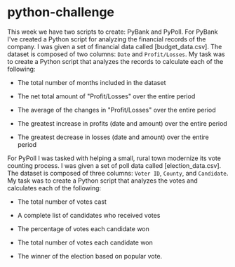# python-challenge
This week we have two scripts to create: PyBank and PyPoll.
For PyBank I've created a Python script for analyzing the financial records of the company. I was given a set of financial data called [budget_data.csv]. The dataset is composed of two columns: `Date` and `Profit/Losses`.
My task was to create a Python script that analyzes the records to calculate each of the following:

  * The total number of months included in the dataset

  * The net total amount of "Profit/Losses" over the entire period

  * The average of the changes in "Profit/Losses" over the entire period

  * The greatest increase in profits (date and amount) over the entire period

  * The greatest decrease in losses (date and amount) over the entire period
  
For PyPoll I was tasked with helping a small, rural town modernize its vote counting process. I was given a set of poll data called [election_data.csv]. The dataset is composed of three columns: `Voter ID`, `County`, and `Candidate`. My task was to create a Python script that analyzes the votes and calculates each of the following:

  * The total number of votes cast

  * A complete list of candidates who received votes

  * The percentage of votes each candidate won

  * The total number of votes each candidate won

  * The winner of the election based on popular vote.
